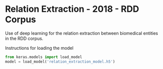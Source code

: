 # Relation Extraction - 2018 - RDD Corpus

Use of deep learning for the relation extraction between biomedical entities in the RDD corpus.

Instructions for loading the model
```python
from keras.models import load_model
model = load_model('relation_extraction_model.h5')
```
